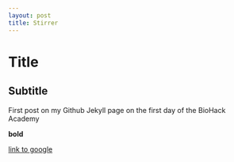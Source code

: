 ```yaml
---
layout: post
title: Stirrer
---
```


# Title

## Subtitle

First post on my Github Jekyll page on the first day of the BioHack Academy

**bold**

[link to google](www.google.com)

